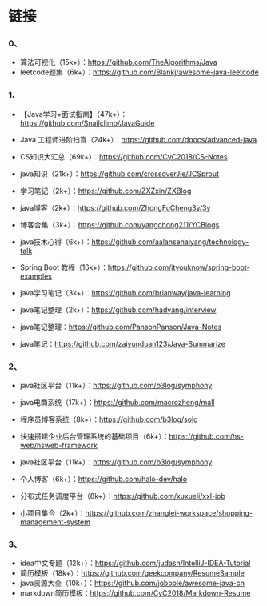 # 链接

### 0、

- 算法可视化（15k+）：https://github.com/TheAlgorithms/Java
- leetcode题集（6k+）：https://github.com/Blankj/awesome-java-leetcode

### 1、

- 【Java学习+面试指南】（47k+）：https://github.com/Snailclimb/JavaGuide
-  Java 工程师进阶扫盲（24k+）：https://github.com/doocs/advanced-java

- CS知识大汇总（69k+）：https://github.com/CyC2018/CS-Notes
- java知识（21k+）：https://github.com/crossoverJie/JCSprout
- 学习笔记（2k+）：https://github.com/ZXZxin/ZXBlog
- java博客（2k+）：https://github.com/ZhongFuCheng3y/3y
- 博客合集（3k+）：https://github.com/yangchong211/YCBlogs
- java技术心得（6k+）：https://github.com/aalansehaiyang/technology-talk
- Spring Boot 教程（16k+）：https://github.com/ityouknow/spring-boot-examples
- java学习笔记（3k+）：https://github.com/brianway/java-learning
- java笔记整理（2k+）：https://github.com/hadyang/interview
- java笔记整理：https://github.com/PansonPanson/Java-Notes
- java笔记：https://github.com/zaiyunduan123/Java-Summarize

### 2、

- java社区平台（11k+）：https://github.com/b3log/symphony
- java电商系统（17k+）：https://github.com/macrozheng/mall
- 程序员博客系统（8k+）：https://github.com/b3log/solo
- 快速搭建企业后台管理系统的基础项目（6k+）：https://github.com/hs-web/hsweb-framework
- java社区平台（11k+）：https://github.com/b3log/symphony
- 个人博客（6k+）：https://github.com/halo-dev/halo
- 分布式任务调度平台（8k+）：https://github.com/xuxueli/xxl-job

- 小项目集合（2k+）：https://github.com/zhanglei-workspace/shopping-management-system

### 3、

- idea中文专题（12k+）：https://github.com/judasn/IntelliJ-IDEA-Tutorial
- 简历模板（18k+）：https://github.com/geekcompany/ResumeSample
- java资源大全（10k+）：https://github.com/jobbole/awesome-java-cn
- markdown简历模板：https://github.com/CyC2018/Markdown-Resume